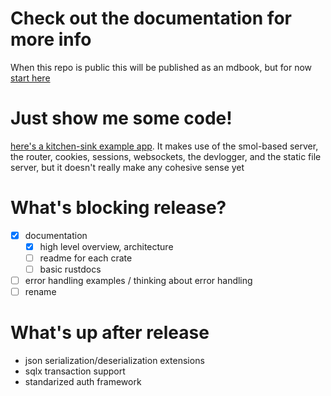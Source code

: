 # Check out the documentation for more info

When this repo is public this will be published as an mdbook, but for now [start here](https://github.com/rhizosphere/myco/blob/main/docs/src/SUMMARY.md)

# Just show me some code!

[here's a kitchen-sink example app](https://github.com/rhizosphere/myco/blob/main/example/src/main.rs). It makes use of the smol-based server, the router, cookies, sessions, websockets, the devlogger, and the static file server, but it doesn't really make any cohesive sense yet

# What's blocking release?
- [x] documentation
  - [x] high level overview, architecture
  - [ ] readme for each crate
  - [ ] basic rustdocs
- [ ] error handling examples / thinking about error handling
- [ ] rename

# What's up after release
* json serialization/deserialization extensions
* sqlx transaction support
* standarized auth framework



<!-- # Names (Myco?? Grain??) -->

<!-- Rust was named after the [rust fungus](https://en.wikipedia.org/wiki/Rust_(fungus)) and mycology is the study of fungi. [Mycorrhizal networks](https://en.wikipedia.org/wiki/Mycorrhizal_network) are the OG [ent](https://en.wikipedia.org/wiki/Ent)ernet. Naming things is hard, this will probably change several times, as will the name of the gh organization. -->

<!-- In myco, a grain is both an endpoint and a middleware, the equivalent of a plug in [`plug`](https://github.com/elixir-plug/plug). -->

<!-- # Comparison with Tide -->

<!-- Myco should look pretty familiar to anyone who has used [tide](https://github.com/http-rs/tide) or plug. It is intended to be a hybrid of the best of both of these approaches. In places, it also is influenced by phoenix. -->

<!-- ### `Fn(Conn) -> Conn` vs `Fn(Request) -> Response`, differences between Endpoints and Middleware -->

<!-- This is the biggest difference between tide and Myco. Myco moves the TcpStream into the Conn type, which represents both the request and the response, as well as a state typemap. In Myco, there is no distinction between endpoints and middleware -- they both are a `Grain` that provides several lifecycle hooks but is primarily any async `Fn(Conn) -> Conn`. A `Conn` also has a notion of being halted, and any `Grain` can halt the pipeline, preventing subsequent `Grains` from being executed. -->

<!-- ### State lives as long as the http connection -->

<!-- Because tide's Requests are dropped in the endpoint, there is no way to move owned data from the request to the response.  As a consequence, any middleware that wants to put data into a request and get it back of the response out after the endpoint has run must put a cloned arc into the request state. With a Myco Conn, the extensions live throughout the request-response cycle, allowing it to directly own whatever data it needs, simplifying a lot of things. -->

<!-- ### Batteries: Not included -->

<!-- Myco is built as a constellation of crates that can be composed. Instead of leaning on cargo features, Myco ships one crate for each feature set, and extends core types with extension traits.  This ensures that official Myco crates are not privileged in any way, and use the same interfaces that third party alternatives would. This also allows each crate to have its own independent release schedule.  Myco crates seek to have the smallest possible dependencies. -->

<!-- Related to the above, Myco ships with the bare minimum required to have interoperability between crates.  Everything else is a distinct crate. Some examples: -->

<!-- * State: In tide, setting global state is something that the tide Server handles. In Myco, this is achieved through a Grain. -->
<!-- * Router: In tide, the router exists outside of the middleware pipeline. In Myco, it is a distinct Grain that does not ship with Myco core.  This opens up the possibility for alternative routers that make different design tradeoffs. These routers would be equally interoperable with the rest of the Myco ecosystem. -->
<!-- * Cookies: Tide's cookies middleware ships in the tide crate. Myco provides this as a distinct crate. -->
<!-- * Sessions: Similarly, shipped as a distinct crate. -->
<!-- * Logger: Tide ships a default logger. Myco's loggers are provided externally. -->
<!-- * Static file server: Tide ships with serve_dir. Myco provides static file serving as a distinct crate. -->

<!-- If you do not use a feature, you should not have to compile it, nor do you need to update releases to that feature.  This should also make it easier to pick and choose which updates you want to install. -->

<!-- ### `Futures` only, no built-in async runtime dep. -->

<!-- Myco's core has no direct dependency on any async runtime. Myco Servers currently exist for async-std, smol, and tokio (using async-compat). -->

<!-- ### Error handling -- a different tradeoff than tide -->

<!-- Tide endpoints return a Result with an anyhow-like Error type, allowing the use of `?`. Myco requires always returning the `Conn` that was provided, and as a result does not support the use of `?`. If and when Myco interfaces return Errors, they will always be concrete errors. Until rust allows us to express `for<'a> Fn(&'a Something) -> impl Future<Output = Something> + Send + 'a`, Myco requires manual error handling. -->

<!-- ### Http implementation -->

<!-- Although this may look similar to tide on the surface, it includes a different http implementation that only shares some code with [`async-h1`](https://github.com/http-rs/async-h1). This server-only http implementation can be used directly, and an example of that is [here](https://github.com/rhizosphere/myco/blob/main/http/examples/example.rs). One notable feature of this implementation is that the transport does not need to be `Clone` and is moved into the `Conn`. -->


<!-- # Contribution and community (this part only relevant once it's published) -->

<!-- This is going to run slightly different from other open source projects I've been part of. Please open an issue for discussion before opening a pull request or writing code for that pull request. PRs without prior discussion will be closed, every time. -->

<!-- This is a long term project and I expect contribution to be slow for a while. If you check it out in the early days, please come back in a few months. -->

<!-- Feature requests will be treated differently than bug reports. Since each of the crates is quite small, if a feature request expands the surface area of that crate substantially, we will often want to fork and create a new crate, either under your username or under this organization (whichever you prefer). Every crate in that is compatible with Myco will be featured prominently in the documentation, and the hope is that most of the crates that are currently in the workspace will be deprecated in preference to something better. The goal is not to build a monolith, but a community and ecosystem of interoperable components. If you want to write a myco crate and the core types don't provide the right extension point, that is the sort of issue that will be highest priority. -->

<!-- # List of crates: -->

<!-- ## currently functional: -->
<!-- All crates listed here are believed to be fully functional and usable -->

<!-- ### servers (you'll need one of these) -->
<!-- * [myco-tokio-server](https://github.com/rhizosphere/myco/tree/main/tokio-server) -->
<!-- * [myco-async-std-server](https://github.com/rhizosphere/myco/tree/main/async-std-server) -->
<!-- * [myco-smol-server](https://github.com/rhizosphere/myco/tree/main/smol-server) -->
<!-- * [myco-aws-lambda](https://github.com/rhizosphere/myco/tree/main/aws-lambda) -->

<!-- ### tls acceptors (optional) -->
<!-- one of these can be combined with any of the above other than aws-lambda to allow your application to accept https connections. -->
<!-- * [myco-rustls](https://github.com/rhizosphere/myco/tree/main/rustls) -->
<!-- * [myco-native-tls](https://github.com/rhizosphere/myco/tree/main/native-tls) -->

<!-- ### standard components -->
<!-- most app will want at least some of these, if not all. eventually these will be bundled in a "starter pack" type crate. -->

<!-- * [myco-cookies](https://github.com/rhizosphere/myco/tree/main/cookies) -->
<!-- * [myco-logger](https://github.com/rhizosphere/myco/tree/main/logger) - http logger -->
<!-- * [myco-router](https://github.com/rhizosphere/myco/tree/main/router) - the first router -->
<!-- * [myco-sessions](https://github.com/rhizosphere/myco/tree/main/sessions) - async-session backed sessions. requires cookies to be used as well -->
<!-- * [myco-static](https://github.com/rhizosphere/myco/tree/main/static) - serve static assets and directories -->
<!-- * [myco-websockets](https://github.com/rhizosphere/myco/tree/main/websockets) -->

<!-- ### template engines -->
<!-- * [myco-askama](https://github.com/rhizosphere/myco/tree/main/askama) - compile-time templating -->
<!-- * [myco-tera](https://github.com/rhizosphere/myco/tree/main/tera) - run-time templating -->

<!-- ### auth -->

<!-- * [myco-basic-auth](https://github.com/rhizosphere/myco/tree/main/basic-auth) - a very simple grain for fixed-username-and-password basic auth -->
